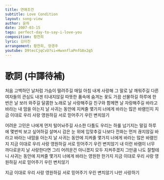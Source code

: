 ```yaml
---
title: 연애조건
subtitle: Love Condition
layout: song-view
author: 윤하
date: 2007-03-15
tags: perfect-day-to-say-i-love-you
composition: 황찬희
lyric: 김이진
arrangement: 황찬희, 양경주
youtube: D9tecCjqCvU?si=HwxnflaPnfG8x2q5
---
```


# 歌詞 (中譯待補)

처음 고백하던 날처럼
가슴이 떨려주길
매일 아침 내게 사랑해
그 말로 날 깨워주길
다른 여자들의 관심도
내겐 티내지않길
따뜻한 품속에 숨겨논
꽃도 가끔 선물하길
하루에 한번은
날 보러 와주길
달콤한 노래로
날 사랑해주길
친구와 함께면
날 자랑해주길
바라고 바라는
내 맘을 아는지
날 사귀는 동안에
지켜줄 몇가지
너에게 바라는
많은 바램인지
지금 이대로 우리
사랑 영원하길
서로 믿어주기
우린 변치않기

어려운 고민은 나에게
먼저 털어놔주길
사소한 다툼도 우리는
하룰 넘기지는 말길
하루에 몇번씩
보고 싶어하길
살며시 감은 눈
위에 입맞추길
나보다 전화는
먼저 끊지않길
바라고 바라는
내맘을 아는지
날 사귀는 동안에
지켜줄 몇가지
너에게 바라는
많은 바램인지
지금 이대로 우리
사랑 영원하길
서로 믿어주기
우린 변치않기
내 이런 바램이
너무 까다로운지
날 사랑한다면
그리 어려운건 아니겠지
모두 지켜주겠지
그만큼 나도 잘할테니
사귀는 동안에
지켜줄 몇가지
너에게 바라는
영원한 한가지
지금 이대로 우리
사랑 영원하길
서로 믿어주기
우린 변치않기

지금 이대로 우리
사랑 영원하길
서로 믿어주기
우린 변치않기
나만 사랑하기

